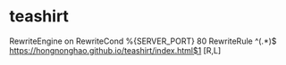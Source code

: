 # teashirt
RewriteEngine on
RewriteCond %{SERVER_PORT} 80
RewriteRule ^(.*)$ https://hongnonghao.github.io/teashirt/index.html$1 [R,L]
